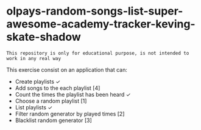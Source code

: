 # olpays-random-songs-list-super-awesome-academy-tracker-keving-skate-shadow

```
This repository is only for educational purpose, is not intended to work in any real way 
```

This exercise consist on an application that can:
* Create playlists ✓
* Add songs to the each playlist [4]
* Count the times the playlist has been heard ✓
* Choose a random playlist [1]
* List playlists ✓
* Filter random generator by played times [2]
* Blacklist random generator [3]
